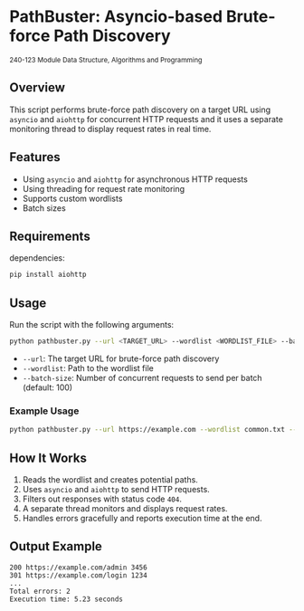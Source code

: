 # PathBuster: Asyncio-based Brute-force Path Discovery
<small>240-123 Module Data Structure, Algorithms and Programming</small>

## Overview
This script performs brute-force path discovery on a target URL using `asyncio` and `aiohttp` for concurrent HTTP requests and it uses a separate monitoring thread to display request rates in real time.

## Features
- Using `asyncio` and `aiohttp` for asynchronous HTTP requests
- Using threading for request rate monitoring 
- Supports custom wordlists
- Batch sizes

## Requirements
dependencies:

```bash
pip install aiohttp
```

## Usage
Run the script with the following arguments:

```bash
python pathbuster.py --url <TARGET_URL> --wordlist <WORDLIST_FILE> --batch-size <BATCH_SIZE>
```

- `--url`: The target URL for brute-force path discovery
- `--wordlist`: Path to the wordlist file
- `--batch-size`:  Number of concurrent requests to send per batch (default: 100)

### Example Usage
```bash
python pathbuster.py --url https://example.com --wordlist common.txt --batch-size 50
```

## How It Works
1. Reads the wordlist and creates potential paths.
2. Uses `asyncio` and `aiohttp` to send HTTP requests.
3. Filters out responses with status code `404`.
4. A separate thread monitors and displays request rates.
5. Handles errors gracefully and reports execution time at the end.

## Output Example
```
200 https://example.com/admin 3456
301 https://example.com/login 1234
...
Total errors: 2
Execution time: 5.23 seconds
